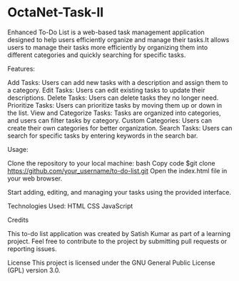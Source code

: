 # OctaNet-Task-II
Enhanced To-Do List is a web-based task management application designed to help users efficiently organize and manage their tasks.It allows users to manage their tasks more efficiently by organizing them into different categories and quickly searching for specific tasks.

Features:

Add Tasks: Users can add new tasks with a description and assign them to a category.
Edit Tasks: Users can edit existing tasks to update their descriptions.
Delete Tasks: Users can delete tasks they no longer need.
Prioritize Tasks: Users can prioritize tasks by moving them up or down in the list.
View and Categorize Tasks: Tasks are organized into categories, and users can filter tasks by category.
Custom Categories: Users can create their own categories for better organization.
Search Tasks: Users can search for specific tasks by entering keywords in the search bar.

Usage:

Clone the repository to your local machine:
bash
Copy code $git clone https://github.com/your_username/to-do-list.git
Open the index.html file in your web browser.

Start adding, editing, and managing your tasks using the provided interface.

Technologies Used:
HTML
CSS
JavaScript

Credits

This to-do list application was created by Satish Kumar as part of a learning project. Feel free to contribute to the project by submitting pull requests or reporting issues.

License
This project is licensed under the GNU General Public License (GPL) version 3.0.
